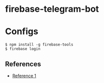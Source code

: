 # firebase-telegram-bot

# Configs
```command
$ npm install -g firebase-tools
$ firebase login

```

## References
- [Reference 1](https://medium.com/@pikilon/serverless-telegram-bot-with-firebase-d11d07579d8a)
